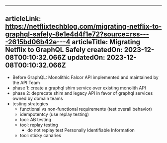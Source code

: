 -----------------------
articleLink: https://netflixtechblog.com/migrating-netflix-to-graphql-safely-8e1e4d4f1e72?source=rss----2615bd06b42e---4
articleTitle: Migrating Netflix to GraphQL Safely
createdOn: 2023-12-08T00:10:32.066Z
updatedOn: 2023-12-08T00:10:32.066Z
-----------------------

- Before GraphQL: Monolithic Falcor API implemented and maintained by the API Team
- phase 1: create a graphql shim service over existing monolith API
- phase 2: deprecate shim and legacy API in favor of graphql services owned by domain teams
- testing strategies
  - functional vs non-functional requirements (test overall behavior)
  - idempotentcy (use replay testing) 
  - tool: AB testing
  - tool: replay testing
    - do not replay test Personally Identifiable Information
  - tool: sticky canaries